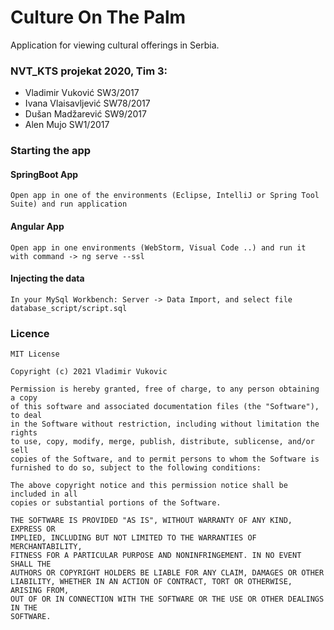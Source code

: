 # Culture On The Palm
 Application for viewing cultural offerings in Serbia.
 
### NVT_KTS projekat 2020, Tim 3:
* Vladimir Vuković SW3/2017
* Ivana Vlaisavljević SW78/2017
* Dušan Madžarević SW9/2017
* Alen Mujo SW1/2017

### Starting the app
#### SpringBoot App
    Open app in one of the environments (Eclipse, IntelliJ or Spring Tool Suite) and run application

#### Angular App
    Open app in one environments (WebStorm, Visual Code ..) and run it with command -> ng serve --ssl

#### Injecting the data
    In your MySql Workbench: Server -> Data Import, and select file database_script/script.sql
    
### Licence
    MIT License

    Copyright (c) 2021 Vladimir Vukovic

    Permission is hereby granted, free of charge, to any person obtaining a copy
    of this software and associated documentation files (the "Software"), to deal
    in the Software without restriction, including without limitation the rights
    to use, copy, modify, merge, publish, distribute, sublicense, and/or sell
    copies of the Software, and to permit persons to whom the Software is
    furnished to do so, subject to the following conditions:

    The above copyright notice and this permission notice shall be included in all
    copies or substantial portions of the Software.

    THE SOFTWARE IS PROVIDED "AS IS", WITHOUT WARRANTY OF ANY KIND, EXPRESS OR
    IMPLIED, INCLUDING BUT NOT LIMITED TO THE WARRANTIES OF MERCHANTABILITY,
    FITNESS FOR A PARTICULAR PURPOSE AND NONINFRINGEMENT. IN NO EVENT SHALL THE
    AUTHORS OR COPYRIGHT HOLDERS BE LIABLE FOR ANY CLAIM, DAMAGES OR OTHER
    LIABILITY, WHETHER IN AN ACTION OF CONTRACT, TORT OR OTHERWISE, ARISING FROM,
    OUT OF OR IN CONNECTION WITH THE SOFTWARE OR THE USE OR OTHER DEALINGS IN THE
    SOFTWARE.
